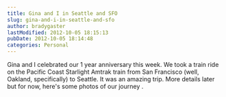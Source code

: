 ```yaml
---
title: Gina and I in Seattle and SFO
slug: gina-and-i-in-seattle-and-sfo
author: bradygaster
lastModified: 2012-10-05 18:15:13
pubDate: 2012-10-05 18:14:48
categories: Personal
---
```


Gina and I celebrated our 1 year anniversary this week. We took a train ride on the Pacific Coast Starlight Amtrak train from San Francisco (well, Oakland, specifically) to Seattle. It was an amazing trip. More details later but for now, here&apos;s some
<a>photos of our journey</a> .
